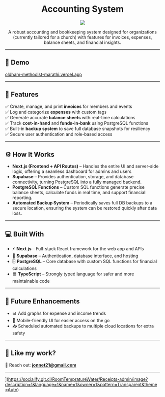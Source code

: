 <h1 align="center" id="title">Accounting System</h1>

<p align="center">
  <img src="https://socialify.git.ci/RoomTempratureWater/Receipts-admin/image?description=1&language=1&name=1&owner=1&pattern=Transparent&theme=Auto">
</p>

<p id="description" align="center">
  A robust accounting and bookkeeping system designed for organizations (currently tailored for a church) with features for invoices, expenses, balance sheets, and financial insights.
</p>

---

<h2>🚀 Demo</h2>

[oldham-methodist-marathi.vercel.app](https://oldham-methodist-marathi.vercel.app)

---

<h2>🧐 Features</h2>

✅ Create, manage, and print **invoices** for members and events  
✅ Log and categorize **expenses** with custom tags  
✅ Generate accurate **balance sheets** with real-time calculations  
✅ Track **cost-in-hand** and **funds-in-bank** using PostgreSQL functions  
✅ Built-in **backup system** to save full database snapshots for resiliency  
✅ Secure user authentication and role-based access  

---

<h2>⚙️ How It Works</h2>

- **Next.js (Frontend + API Routes)** – Handles the entire UI and server-side logic, offering a seamless dashboard for admins and users.  
- **Supabase** – Provides authentication, storage, and database connectivity, turning PostgreSQL into a fully managed backend.  
- **PostgreSQL Functions** – Custom SQL functions generate precise balance sheets, calculate funds in real time, and support financial reporting.  
- **Automated Backup System** – Periodically saves full DB backups to a secure location, ensuring the system can be restored quickly after data loss.  

---

<h2>💻 Built With</h2>

- ⚡ **Next.js** – Full-stack React framework for the web app and APIs  
- 🔐 **Supabase** – Authentication, database interface, and hosting  
- 🗄 **PostgreSQL** – Core database with custom SQL functions for financial calculations  
- 🟦 **TypeScript** – Strongly typed language for safer and more maintainable code  

---

<h2>🚀 Future Enhancements</h2>

- 📊 Add graphs for expense and income trends  
- 📱 Mobile-friendly UI for easier access on the go  
- 📥 Scheduled automated backups to multiple cloud locations for extra safety  

---

<h2>💖 Like my work?</h2>

📧 Reach out: **jonnet21@gmail.com**

---
](https://socialify.git.ci/RoomTempratureWater/Receipts-admin/image?description=1&language=1&name=1&owner=1&pattern=Transparent&theme=Auto)
